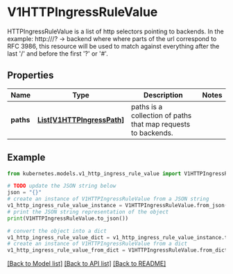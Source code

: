 # V1HTTPIngressRuleValue

HTTPIngressRuleValue is a list of http selectors pointing to backends. In the example: http://<host>/<path>?<searchpart> -> backend where where parts of the url correspond to RFC 3986, this resource will be used to match against everything after the last '/' and before the first '?' or '#'.

## Properties

Name | Type | Description | Notes
------------ | ------------- | ------------- | -------------
**paths** | [**List[V1HTTPIngressPath]**](V1HTTPIngressPath.md) | paths is a collection of paths that map requests to backends. | 

## Example

```python
from kubernetes.models.v1_http_ingress_rule_value import V1HTTPIngressRuleValue

# TODO update the JSON string below
json = "{}"
# create an instance of V1HTTPIngressRuleValue from a JSON string
v1_http_ingress_rule_value_instance = V1HTTPIngressRuleValue.from_json(json)
# print the JSON string representation of the object
print(V1HTTPIngressRuleValue.to_json())

# convert the object into a dict
v1_http_ingress_rule_value_dict = v1_http_ingress_rule_value_instance.to_dict()
# create an instance of V1HTTPIngressRuleValue from a dict
v1_http_ingress_rule_value_from_dict = V1HTTPIngressRuleValue.from_dict(v1_http_ingress_rule_value_dict)
```
[[Back to Model list]](../README.md#documentation-for-models) [[Back to API list]](../README.md#documentation-for-api-endpoints) [[Back to README]](../README.md)


